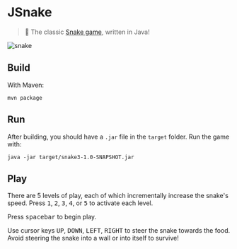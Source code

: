 # JSnake

> :snake: The classic [Snake game](https://en.wikipedia.org/wiki/Snake_(video_game_genre)), written in Java!

![snake](https://user-images.githubusercontent.com/27806/62838926-53234b80-bc48-11e9-8b8f-1cbe1cd573af.gif)

## Build

With Maven:

```shell
mvn package
```

## Run

After building, you should have a `.jar` file in the `target` folder. Run the game with:

```shell
java -jar target/snake3-1.0-SNAPSHOT.jar
```

## Play

There are 5 levels of play, each of which incrementally increase the snake's speed. Press <kbd>1</kbd>, <kbd>2</kbd>, <kbd>3</kbd>, <kbd>4</kbd>, or <kbd>5</kbd> to activate each level.

Press <kbd>spacebar</kbd> to begin play.

Use cursor keys <kbd>UP</kbd>, <kbd>DOWN</kbd>, <kbd>LEFT</kbd>, <kbd>RIGHT</kbd> to steer the snake towards the food. Avoid steering the snake into a wall or into itself to survive!
